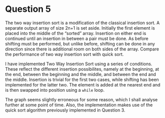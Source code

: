 # Question 5

The two way insertion sort is a modification of the classical insertion sort. A separate output array of size 2n+1 is set aside. Initially the first element is placed into the middle  of the “sorted” array. Insertion on either end is continued until an insertion in between a pair must be done. As before shifting must be performed, but unlike before, shifting can be done in any direction since there is additional room on both sides of the array. Compare the performance of two way insertion sort with quick sort.


I have implemented Two Way Insertion Sort using a series of conditions. These reflect the different insertion possibilites, namely at the beginning, at the end, between the beginning and the middle, and between the end and the middle. Insertion is trivial for the first two cases, while shifting has been implemented for the latter two. The element is added at the nearest end and is then swapped into position using a `while` loop.

The graph seems slightly erroneous for some reason, which I shall analyse further at some point of time. Also, the implementation makes use of the quick sort algorithm previously implemented in Question 3.
